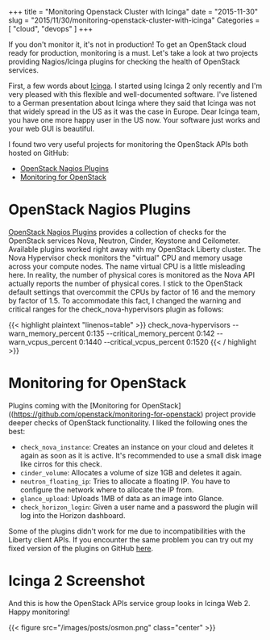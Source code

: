 +++
title = "Monitoring Openstack Cluster with Icinga"
date = "2015-11-30"
slug = "2015/11/30/monitoring-openstack-cluster-with-icinga"
Categories = [ "cloud", "devops" ]
+++

If you don't monitor it, it's not in production! To get an OpenStack cloud ready for production, monitoring is a must. Let's take a look at two projects providing Nagios/Icinga plugins for checking the health of OpenStack services.

<!--more-->

First, a few words about [Icinga](https://www.icinga.org/ "Icinga"). I started using Icinga 2 only recently and I'm very pleased with this flexible and well-documented software. I've listened to a German presentation about Icinga where they said that Icinga was not that widely spread in the US as it was the case in Europe. Dear Icinga team, you have one more happy user in the US now. Your software just works and your web GUI is beautiful.

I found two very useful projects for monitoring the OpenStack APIs both hosted on GitHub:

* [OpenStack Nagios Plugins](https://github.com/cirrax/openstack-nagios-plugins)
* [Monitoring for OpenStack](https://github.com/openstack/monitoring-for-openstack)

# OpenStack Nagios Plugins

[OpenStack Nagios Plugins](https://github.com/cirrax/openstack-nagios-plugins) provides a collection of checks for the OpenStack services Nova, Neutron, Cinder, Keystone and Ceilometer. Available plugins worked right away with my OpenStack Liberty cluster. The Nova Hypervisor check monitors the "virtual" CPU and memory usage across your compute nodes. The name virtual CPU is a little misleading here. In reality, the number of physical cores is monitored as the Nova API actually reports the number of physical cores. I stick to the OpenStack default settings that overcommit the CPUs by factor of 16 and the memory by factor of 1.5. To accommodate this fact, I changed the warning and critical ranges for the check_nova-hypervisors plugin as follows:

{{< highlight plaintext "linenos=table" >}}
check_nova-hypervisors --warn_memory_percent 0:135 --critical_memory_percent 0:142 --warn_vcpus_percent 0:1440 --critical_vcpus_percent 0:1520
{{< / highlight >}}

# Monitoring for OpenStack

Plugins coming with the [Monitoring for OpenStack]((https://github.com/openstack/monitoring-for-openstack) project provide deeper checks of OpenStack functionality. I liked the following ones the best:

* `check_nova_instance`: Creates an instance on your cloud and deletes it again as soon as it is active. It's recommended to use a small disk image like cirros for this check.
* `cinder_volume`: Allocates a volume of size 1GB and deletes it again.
* `neutron_floating_ip`: Tries to allocate a floating IP. You have to configure the network where to allocate the IP from.
* `glance_upload`: Uploads 1MB of data as an image into Glance.
* `check_horizon_login`: Given a user name and a password the plugin will log into the Horizon dashboard.

Some of the plugins didn't work for me due to incompatibilities with the Liberty client APIs. If you encounter the same problem you can try out my fixed version of the plugins on GitHub [here](https://github.com/noseka1/monitoring-for-openstack).

# Icinga 2 Screenshot

And this is how the OpenStack APIs service group looks in Icinga Web 2. Happy monitoring!

{{< figure src="/images/posts/osmon.png" class="center" >}}
